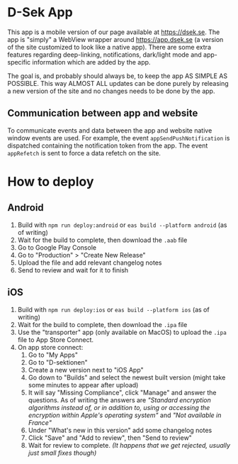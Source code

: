 # D-Sek App
This app is a mobile version of our page available at https://dsek.se. The app is "simply" a WebView wrapper around https://app.dsek.se (a version of the site customized to look like a native app). There are some extra features regarding deep-linking, notifications, dark/light mode and app-specific information which are added by the app.

The goal is, and probably should always be, to keep the app AS SIMPLE AS POSSIBLE. This way ALMOST ALL updates can be done purely by releasing a new version of the site and no changes needs to be done by the app.

## Communication between app and website
To communicate events and data between the app and website native window events are used. For example, the event `appSendPushNotification` is dispatched containing the notification token from the app. The event `appRefetch` is sent to force a data refetch on the site.

# How to deploy
## Android
1. Build with `npm run deploy:android` or `eas build --platform android` (as of writing)
2. Wait for the build to complete, then download the `.aab` file
3. Go to Google Play Console
4. Go to "Production" > "Create New Release"
5. Upload the file and add relevant changelog notes
6. Send to review and wait for it to finish
## iOS
1. Build with `npm run deploy:ios` or `eas build --platform ios` (as of writing)
2. Wait for the build to complete, then download the `.ipa` file
3. Use the "transporter" app (only available on MacOS) to upload the `.ipa` file to App Store Connect.
4. On app store connect:
   1. Go to "My Apps"
   2. Go to "D-sektionen"
   3. Create a new version next to "iOS App"
   4. Go down to "Builds" and select the newest built version (might take some minutes to appear after upload)
   5. It will say "Missing Compliance", click "Manage" and answer the questions. As of writing the answers are *"Standard encryption algorithms instead of, or in addition to, using or accessing the encryption within Apple's operating system"* and *"Not available in France"*
   1. Under "What's new in this version" add some changelog notes
   2. Click "Save" and "Add to review", then "Send to review"
   3. Wait for review to complete. *(It happens that we get rejected, usually just small fixes though)*